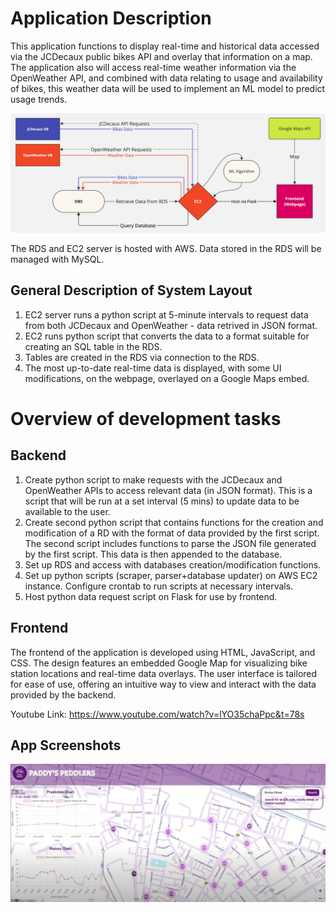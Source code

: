 # Application Description

This application functions to display real-time and historical data accessed via the JCDecaux public bikes API and overlay that information on a map. The application also will access real-time weather information via the OpenWeather API, and combined with data relating to usage
and availability of bikes, this weather data will be used to implement an ML model to predict usage trends.

![alt text](Images/FCNew.jpg "Title")



The RDS and EC2 server is hosted with AWS.
Data stored in the RDS will be managed with MySQL.


## General Description of System Layout

1. EC2 server runs a python script at 5-minute intervals to request data from both JCDecaux and OpenWeather - data retrived in JSON format.
2. EC2 runs python script that converts the data to a format suitable for creating an SQL table in the RDS.
3. Tables are created in the RDS via connection to the RDS.
4. The most up-to-date real-time data is displayed, with some UI modifications, on the webpage, overlayed on a Google Maps embed.

# Overview of development tasks

## Backend

1. Create python script to make requests with the JCDecaux and OpenWeather APIs to access relevant data (in JSON format). This is a script that will be run at a set interval (5 mins) to update data to be available to the user.
2. Create second python script that contains functions for the creation and modification of a RD with the format of data provided by the first script. The second script includes functions to parse the JSON file generated by the first script. This data is then appended to the database.
3. Set up RDS and access with databases creation/modification functions.
4. Set up python scripts (scraper, parser+database updater) on AWS EC2 instance. Configure crontab to run scripts at necessary intervals.
5. Host python data request script on Flask for use by frontend.

## Frontend
The frontend of the application is developed using HTML, JavaScript, and CSS. The design features an embedded Google Map for visualizing bike station locations and real-time data overlays. The user interface is tailored for ease of use, offering an intuitive way to view and interact with the data provided by the backend.

Youtube Link: https://www.youtube.com/watch?v=lYO35chaPpc&t=78s

## App Screenshots

![alt text](Images/Paddys_Peddlers_1.png "Web Application")
